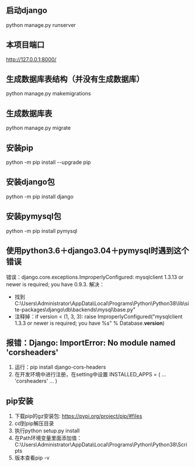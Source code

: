 ## 启动django
python manage.py runserver

## 本项目端口
http://127.0.0.1:8000/

## 生成数据库表结构（并没有生成数据库）
python manage.py makemigrations

## 生成数据库表
python manage.py migrate

## 安装pip 
python -m pip install --upgrade pip

## 安装django包
python -m pip install django

## 安装pymysql包
python -m pip install pymysql

## 使用python3.6＋django3.04＋pymysql时遇到这个错误
错误：django.core.exceptions.ImproperlyConfigured: mysqlclient 1.3.13 or newer is required; you have 0.9.3.
解决： 
* 找到C:\Users\Administrator\AppData\Local\Programs\Python\Python38\lib\site-packages\django\db\backends\mysql\base.py"
* 注释掉：if version < (1, 3, 3):
    raise ImproperlyConfigured("mysqlclient 1.3.3 or newer is required; you have %s" % Database.__version__)

## 报错：Django: ImportError: No module named 'corsheaders'
1. 运行：pip install django-cors-headers
2. 在开发环境中进行注册，在setting中设置 
INSTALLED_APPS = (
    ...
    'corsheaders'
    ...
)
## pip安装
1. 下载pip的gz安装包: https://pypi.org/project/pip/#files
2. cd到pip解压目录
3. 执行python setup.py install
4. 在Path环境变量里面添加值：C:\Users\Administrator\AppData\Local\Programs\Python\Python38\Scripts
5. 版本查看pip -v

